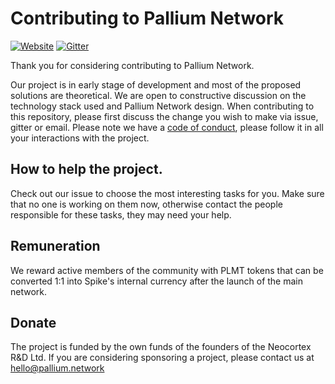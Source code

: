 # Contributing to Pallium Network
[![Website](https://img.shields.io/badge/website-pallium.network-brightgreen.svg)](http://pallium.network/)
[![Gitter](https://img.shields.io/gitter/room/nwjs/nw.js.svg)](https://gitter.im/pallium-network/)

Thank you for considering contributing to Pallium Network. 

Our project is in early stage of development and most of the proposed solutions are theoretical. We are open to constructive discussion on the technology stack used and Pallium Network design.
When contributing to this repository, please first discuss the change you wish to make via issue, gitter or email.
Please note we have a [code of conduct](https://github.com/neocortexlab/pallium/blob/master/CODE_OF_CONDUCT.md), please follow it in all your interactions with the project.

## How to help the project.
Check out our issue to choose the most interesting tasks for you. Make sure that no one is working on them now, otherwise contact the people responsible for these tasks, they may need your help.

## Remuneration
We reward active members of the community with PLMT tokens that can be converted 1:1 into Spike's internal currency after the launch of the main network.  

## Donate
The project is funded by the own funds of the founders of the Neocortex R&D Ltd. If you are considering sponsoring a project, please contact us at [hello@pallium.network](hello@pallium.network)